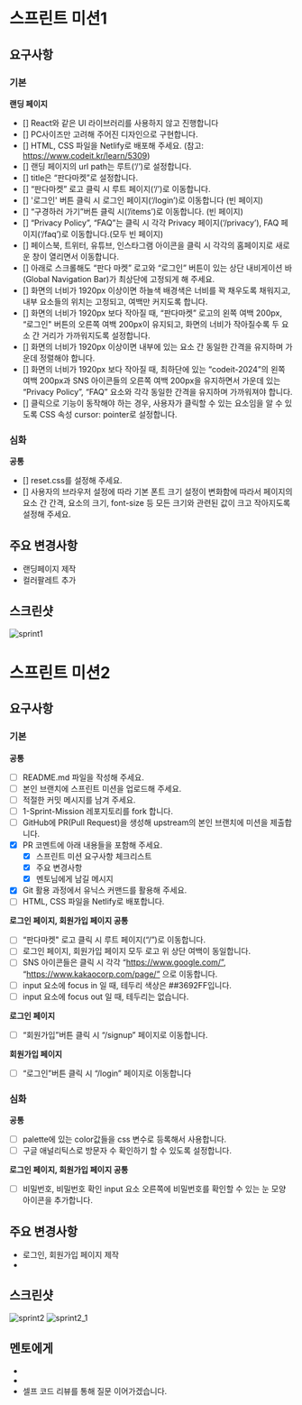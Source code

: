 # 스프린트 미션1

## 요구사항

### 기본

**랜딩 페이지**

- []  React와 같은 UI 라이브러리를 사용하지 않고 진행합니다
- []  PC사이즈만 고려해 주어진 디자인으로 구현합니다.
- []  HTML, CSS 파일을 Netlify로 배포해 주세요. (참고: https://www.codeit.kr/learn/5309)
- []  랜딩 페이지의 url path는 루트(‘/’)로 설정합니다.
- []  title은 “판다마켓”로 설정합니다.
- []  “판다마켓” 로고 클릭 시 루트 페이지(‘/’)로 이동합니다.
- []  '로그인' 버튼 클릭 시 로그인 페이지(‘/login’)로 이동합니다 (빈 페이지)
- []  “구경하러 가기”버튼 클릭 시(’/items’)로 이동합니다. (빈 페이지)
- []  “Privacy Policy”, “FAQ”는 클릭 시 각각 Privacy 페이지(‘/privacy’), FAQ 페이지(‘/faq’)로 이동합니다.(모두 빈 페이지)
- []  페이스북, 트위터, 유튜브, 인스타그램 아이콘을 클릭 시 각각의 홈페이지로 새로운 창이 열리면서 이동합니다.
- []  아래로 스크롤해도 “판다 마켓” 로고와 “로그인” 버튼이 있는 상단 내비게이션 바(Global Navigation Bar)가 최상단에 고정되게 해 주세요.
- []  화면의 너비가 1920px 이상이면 하늘색 배경색은 너비를 꽉 채우도록 채워지고, 내부 요소들의 위치는 고정되고, 여백만 커지도록 합니다.
- []  화면의 너비가 1920px 보다 작아질 때, “판다마켓” 로고의 왼쪽 여백 200px, “로그인" 버튼의 오른쪽 여백 200px이 유지되고, 화면의 너비가 작아질수록 두 요소 간 거리가 가까워지도록 설정합니다.
- []  화면의 너비가 1920px 이상이면 내부에 있는 요소 간 동일한 간격을 유지하며 가운데 정렬해야 합니다.
- []  화면의 너비가 1920px 보다 작아질 때, 최하단에 있는 “codeit-2024”의 왼쪽 여백 200px과 SNS 아이콘들의 오른쪽 여백 200px을 유지하면서 가운데 있는 “Privacy Policy”, “FAQ” 요소와 각각 동일한 간격을 유지하며 가까워져야 합니다.
- []  클릭으로 기능이 동작해야 하는 경우, 사용자가 클릭할 수 있는 요소임을 알 수 있도록 CSS 속성 cursor: pointer로 설정합니다.

### 심화

**공통**

- [] reset.css를 설정해 주세요.
- [] 사용자의 브라우저 설정에 따라 기본 폰트 크기 설정이 변화함에 따라서 페이지의 요소 간 간격, 요소의 크기, font-size 등 모든 크기와 관련된 값이 크고 작아지도록 설정해 주세요.

## 주요 변경사항

- 랜딩페이지 제작
- 컬러팔레트 추가

## 스크린샷

![sprint1](./sprint1.png)

# 스프린트 미션2

## 요구사항

### 기본

**공통**

- [ ]  README.md 파일을 작성해 주세요.
- [ ]  본인 브랜치에 스프린트 미션을 업로드해 주세요.
- [ ]  적절한 커밋 메시지를 남겨 주세요.
- [ ]  1-Sprint-Mission 레포지토리를 fork 합니다.
- [ ]  GitHub에 PR(Pull Request)을 생성해 upstream의 본인 브랜치에 미션을 제출합니다.
- [x]  PR 코멘트에 아래 내용들을 포함해 주세요.
    - [x]  스프린트 미션 요구사항 체크리스트
    - [x]  주요 변경사항
    - [x]  멘토님에게 남길 메시지
- [x]  Git 활용 과정에서 유닉스 커맨드를 활용해 주세요.
- [ ]  HTML, CSS 파일을 Netlify로 배포합니다.

**로그인 페이지, 회원가입 페이지 공통**

- [ ]  “판다마켓" 로고 클릭 시 루트 페이지(“/”)로 이동합니다.
- [ ]  로그인 페이지, 회원가입 페이지 모두 로고 위 상단 여백이 동일합니다.
- [ ]  SNS 아이콘들은 클릭 시 각각 “https://www.google.com/”, “https://www.kakaocorp.com/page/” 으로 이동합니다.
- [ ]  input 요소에 focus in 일 때, 테두리 색상은 ##3692FF입니다.
- [ ]  input 요소에 focus out 일 때, 테두리는 없습니다.

**로그인 페이지**

- [ ]  “회원가입”버튼 클릭 시 “/signup” 페이지로 이동합니다.

**회원가입 페이지**

- [ ]  “로그인”버튼 클릭 시 “/login” 페이지로 이동합니다

### 심화

**공통**

- [ ]  palette에 있는 color값들을 css 변수로 등록해서 사용합니다.
- [ ]  구글 애널리틱스로 방문자 수 확인하기 할 수 있도록 설정합니다.

**로그인 페이지, 회원가입 페이지 공통**

- [ ]  비밀번호, 비밀번호 확인 input 요소 오른쪽에 비밀번호를 확인할 수 있는 눈 모양 아이콘을 추가합니다.


## 주요 변경사항

- 로그인, 회원가입 페이지 제작
-

## 스크린샷

![sprint2](./sprint2.png)
![sprint2_1](./sprint2_1.png)

## 멘토에게

-
-
- 셀프 코드 리뷰를 통해 질문 이어가겠습니다.